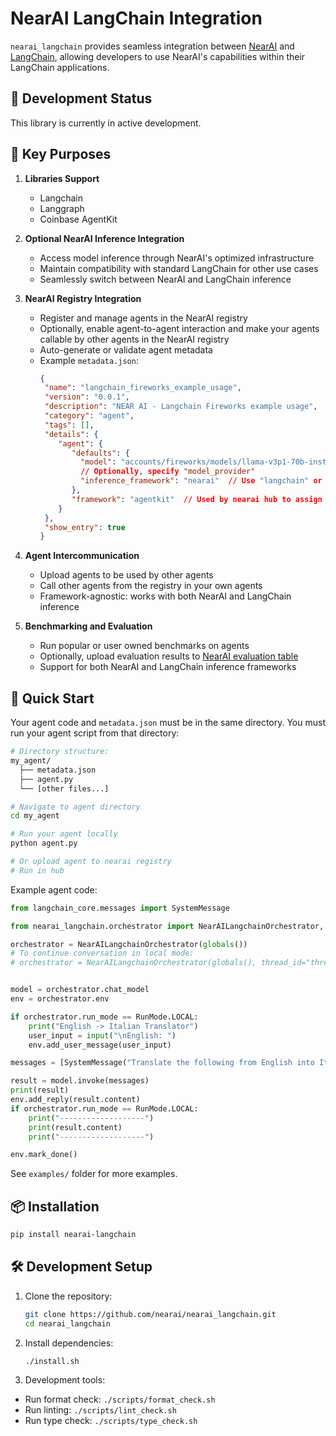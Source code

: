 # NearAI LangChain Integration

`nearai_langchain` provides seamless integration between [NearAI](https://github.com/nearai/nearai) and [LangChain](https://github.com/langchain-ai/langchain), allowing developers to use NearAI's capabilities within their LangChain applications.

## 🚧 Development Status

This library is currently in active development.

## 🎯 Key Purposes

1. **Libraries Support**
   - Langchain
   - Langgraph
   - Coinbase AgentKit

2. **Optional NearAI Inference Integration**
   - Access model inference through NearAI's optimized infrastructure
   - Maintain compatibility with standard LangChain for other use cases
   - Seamlessly switch between NearAI and LangChain inference

3. **NearAI Registry Integration**
   - Register and manage agents in the NearAI registry
   - Optionally, enable agent-to-agent interaction and make your agents callable by other agents in the NearAI registry
   - Auto-generate or validate agent metadata
   - Example `metadata.json`:
     ```json
     {
      "name": "langchain_fireworks_example_usage",
      "version": "0.0.1",
      "description": "NEAR AI - Langchain Fireworks example usage",
      "category": "agent",
      "tags": [],
      "details": {
         "agent": {
            "defaults": {
              "model": "accounts/fireworks/models/llama-v3p1-70b-instruct",
              // Optionally, specify "model_provider"
              "inference_framework": "nearai"  // Use "langchain" or "nearai" for inference
            },
            "framework": "agentkit"  // Used by nearai hub to assign correct dependencies
         }
      },
      "show_entry": true
     }

4. **Agent Intercommunication**
   - Upload agents to be used by other agents
   - Call other agents from the registry in your own agents
   - Framework-agnostic: works with both NearAI and LangChain inference

5. **Benchmarking and Evaluation**
   - Run popular or user owned benchmarks on agents
   - Optionally, upload evaluation results to [NearAI evaluation table](https://app.near.ai/evaluations)
   - Support for both NearAI and LangChain inference frameworks

## 🚀 Quick Start

Your agent code and `metadata.json` must be in the same directory. You must run your agent script from that directory:

```bash
# Directory structure:
my_agent/
  ├── metadata.json
  ├── agent.py
  └── [other files...]

# Navigate to agent directory
cd my_agent

# Run your agent locally
python agent.py

# Or upload agent to nearai registry
# Run in hub
```

Example agent code:
```python
from langchain_core.messages import SystemMessage

from nearai_langchain.orchestrator import NearAILangchainOrchestrator, RunMode

orchestrator = NearAILangchainOrchestrator(globals())
# To continue conversation in local mode:
# orchestrator = NearAILangchainOrchestrator(globals(), thread_id="thread_xxxxxx")


model = orchestrator.chat_model
env = orchestrator.env

if orchestrator.run_mode == RunMode.LOCAL:
    print("English -> Italian Translator")
    user_input = input("\nEnglish: ")
    env.add_user_message(user_input)

messages = [SystemMessage("Translate the following from English into Italian")] + env.list_messages()

result = model.invoke(messages)
print(result)
env.add_reply(result.content)
if orchestrator.run_mode == RunMode.LOCAL:
    print("-------------------")
    print(result.content)
    print("-------------------")

env.mark_done()
```

See `examples/` folder for more examples.

## 📦 Installation

```bash
pip install nearai-langchain
```

## 🛠️ Development Setup

1. Clone the repository:
   ```bash
   git clone https://github.com/nearai/nearai_langchain.git
   cd nearai_langchain
   ```

2. Install dependencies:
   ```bash
   ./install.sh
   ```

3. Development tools:
- Run format check: `./scripts/format_check.sh`
- Run linting: `./scripts/lint_check.sh`
- Run type check: `./scripts/type_check.sh`
   
